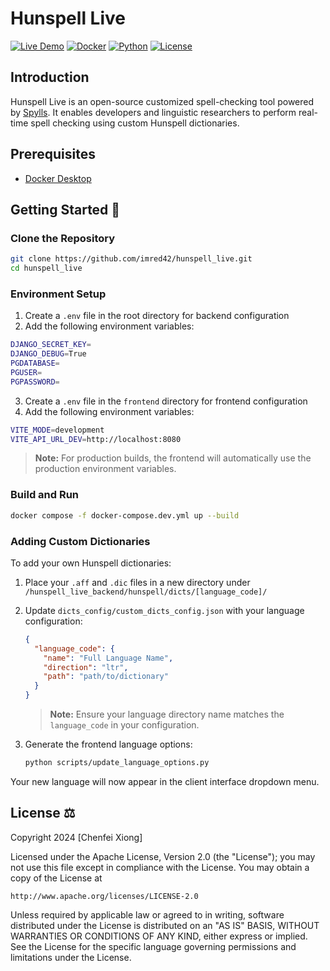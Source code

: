 # Hunspell Live

[![Live Demo](https://img.shields.io/badge/live-success)](https://hunspell-live.vercel.app/)
[![Docker](https://img.shields.io/badge/docker-blue?logo=docker)](https://www.docker.com/)
[![Python](https://img.shields.io/badge/python-3.11-blue?logo=python)](https://www.python.org/)
[![License](https://img.shields.io/badge/license-Apache%202.0-blue)](https://opensource.org/licenses/Apache-2.0)

## Introduction
Hunspell Live is an open-source customized spell-checking tool powered by [Spylls](https://spylls.readthedocs.io/en/latest/). It enables developers and linguistic researchers to perform real-time spell checking using custom Hunspell dictionaries.

## Prerequisites
- [Docker Desktop](https://www.docker.com/get-started)

## Getting Started 🚀

### Clone the Repository
```bash
git clone https://github.com/imred42/hunspell_live.git
cd hunspell_live
```

### Environment Setup
1. Create a `.env` file in the root directory for backend configuration
2. Add the following environment variables:
```bash
DJANGO_SECRET_KEY=
DJANGO_DEBUG=True
PGDATABASE=
PGUSER=
PGPASSWORD=
```

3. Create a `.env` file in the `frontend` directory for frontend configuration
4. Add the following environment variables:
```bash
VITE_MODE=development
VITE_API_URL_DEV=http://localhost:8080
```

> **Note:** For production builds, the frontend will automatically use the production environment variables.

### Build and Run
```bash
docker compose -f docker-compose.dev.yml up --build
```

### Adding Custom Dictionaries
To add your own Hunspell dictionaries:

1. Place your `.aff` and `.dic` files in a new directory under `/hunspell_live_backend/hunspell/dicts/[language_code]/`
2. Update `dicts_config/custom_dicts_config.json` with your language configuration:
   ```json
   {
     "language_code": {
       "name": "Full Language Name",
       "direction": "ltr",
       "path": "path/to/dictionary"
     }
   }
   ```
   > **Note:** Ensure your language directory name matches the `language_code` in your configuration.

3. Generate the frontend language options:
   ```bash
   python scripts/update_language_options.py
   ```

Your new language will now appear in the client interface dropdown menu.

## License ⚖️

Copyright 2024 [Chenfei Xiong]

Licensed under the Apache License, Version 2.0 (the "License");
you may not use this file except in compliance with the License.
You may obtain a copy of the License at

    http://www.apache.org/licenses/LICENSE-2.0

Unless required by applicable law or agreed to in writing, software
distributed under the License is distributed on an "AS IS" BASIS,
WITHOUT WARRANTIES OR CONDITIONS OF ANY KIND, either express or implied.
See the License for the specific language governing permissions and
limitations under the License.